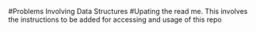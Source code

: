 #Problems Involving Data Structures
#Upating the read me. This involves the instructions to be added for accessing and usage of this repo
